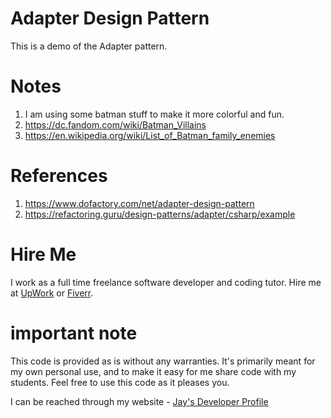 # Adapter Design Pattern

This is a demo of the Adapter pattern.

# Notes

1. I am using some batman stuff to make it more colorful and fun.
1. https://dc.fandom.com/wiki/Batman_Villains
1. https://en.wikipedia.org/wiki/List_of_Batman_family_enemies

# References

1. https://www.dofactory.com/net/adapter-design-pattern
1. https://refactoring.guru/design-patterns/adapter/csharp/example

# Hire Me

I work as a full time freelance software developer and coding tutor. Hire me at [UpWork](https://www.upwork.com/fl/vijayasimhabr) or [Fiverr](https://www.fiverr.com/jay_codeguy). 

# important note 

This code is provided as is without any warranties. It's primarily meant for my own personal use, and to make it easy for me share code with my students. Feel free to use this code as it pleases you.

I can be reached through my website - [Jay's Developer Profile](https://jay-study-nildana.github.io/developerprofile)